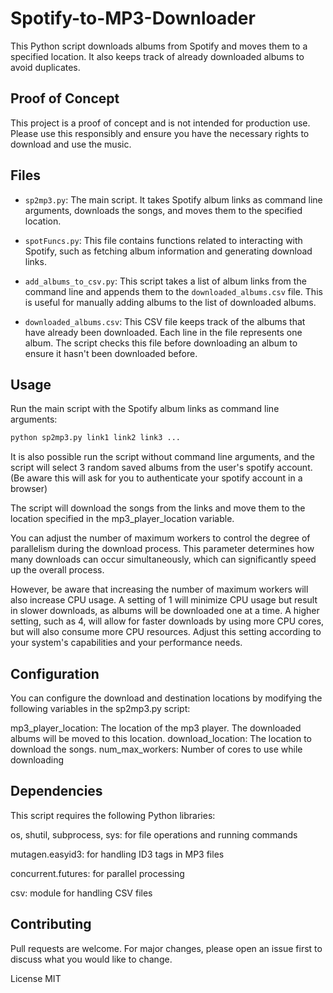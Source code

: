 # Spotify-to-MP3-Downloader

This Python script downloads albums from Spotify and moves them to a specified location. It also keeps track of already downloaded albums to avoid duplicates. 

## Proof of Concept

This project is a proof of concept and is not intended for production use. Please use this responsibly and ensure you have the necessary rights to download and use the music.

## Files

- `sp2mp3.py`: The main script. It takes Spotify album links as command line arguments, downloads the songs, and moves them to the specified location.

- `spotFuncs.py`: This file contains functions related to interacting with Spotify, such as fetching album information and generating download links.

- `add_albums_to_csv.py`: This script takes a list of album links from the command line and appends them to the `downloaded_albums.csv` file. This is useful for manually adding albums to the list of downloaded albums.

- `downloaded_albums.csv`: This CSV file keeps track of the albums that have already been downloaded. Each line in the file represents one album. The script checks this file before downloading an album to ensure it hasn't been downloaded before.

## Usage

Run the main script with the Spotify album links as command line arguments:

```bash
python sp2mp3.py link1 link2 link3 ...
```
It is also possible run the script without command line arguments, and the script will select 3 random saved albums from the user's spotify account. 
(Be aware this will ask for you to authenticate your spotify account in a browser)

The script will download the songs from the links and move them to the location specified in the mp3_player_location variable.

You can adjust the number of maximum workers to control the degree of parallelism during the download process. This parameter determines how many downloads can occur simultaneously, which can significantly speed up the overall process.

However, be aware that increasing the number of maximum workers will also increase CPU usage. A setting of 1 will minimize CPU usage but result in slower downloads, as albums will be downloaded one at a time. A higher setting, such as 4, will allow for faster downloads by using more CPU cores, but will also consume more CPU resources. Adjust this setting according to your system's capabilities and your performance needs.

## Configuration
You can configure the download and destination locations by modifying the following variables in the sp2mp3.py script:

mp3_player_location: The location of the mp3 player. The downloaded albums will be moved to this location.
download_location: The location to download the songs.
num_max_workers: Number of cores to use while downloading
## Dependencies
This script requires the following Python libraries:

os, shutil, subprocess, sys: for file operations and running commands

mutagen.easyid3: for handling ID3 tags in MP3 files

concurrent.futures: for parallel processing

csv: module for handling CSV files

## Contributing
Pull requests are welcome. For major changes, please open an issue first to discuss what you would like to change.

License
MIT
